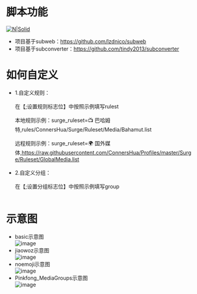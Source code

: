 # 脚本功能

[![N|Solid](https://cldup.com/dTxpPi9lDf.thumb.png)](https://nodesource.com/products/nsolid)


  - 项目基于subweb：https://github.com/lzdnico/subweb
  - 项目基于subconverter：https://github.com/tindy2013/subconverter

 
# 如何自定义
  - 1.自定义规则： <br/><br/>
    在【;设置规则标志位】中按照示例填写rulest <br/><br/>
    本地规则示例：surge_ruleset=📺 巴哈姆特,rules/ConnersHua/Surge/Ruleset/Media/Bahamut.list <br/><br/>
    远程规则示例：surge_ruleset=🌍 国外媒体,https://raw.githubusercontent.com/ConnersHua/Profiles/master/Surge/Ruleset/GlobalMedia.list<br/><br/>
  - 2.自定义分组： <br/><br/>
    在【;设置分组标志位】中按照示例填写group <br/><br/>
# 示意图
  - basic示意图<br/>
  ![image](https://github.com/lzdnico/subconverteriniexample/blob/master/images/basic.png) <br/>
  - jiaowoz示意图<br/>
  ![image](https://github.com/lzdnico/subconverteriniexample/blob/master/images/jiaowoz.png) <br/>
  - noemoji示意图<br/>
  ![image](https://github.com/lzdnico/subconverteriniexample/blob/master/images/noemoji.png) <br/>
  - Pinkfong_MediaGroups示意图<br/>
  ![image](https://github.com/lzdnico/subconverteriniexample/blob/master/images/Pinkfong_MediaGroups.png) <br/>




[//]: # (These are reference links used in the body of this note and get stripped out when the markdown processor does its job. There is no need to format nicely because it shouldn't be seen. Thanks SO - http://stackoverflow.com/questions/4823468/store-comments-in-markdown-syntax)


   [dill]: <https://github.com/joemccann/dillinger>
   [git-repo-url]: <https://github.com/joemccann/dillinger.git>
   [john gruber]: <http://daringfireball.net>
   [df1]: <http://daringfireball.net/projects/markdown/>
   [markdown-it]: <https://github.com/markdown-it/markdown-it>
   [Ace Editor]: <http://ace.ajax.org>
   [node.js]: <http://nodejs.org>
   [Twitter Bootstrap]: <http://twitter.github.com/bootstrap/>
   [jQuery]: <http://jquery.com>
   [@tjholowaychuk]: <http://twitter.com/tjholowaychuk>
   [express]: <http://expressjs.com>
   [AngularJS]: <http://angularjs.org>
   [Gulp]: <http://gulpjs.com>

   [PlDb]: <https://github.com/joemccann/dillinger/tree/master/plugins/dropbox/README.md>
   [PlGh]: <https://github.com/joemccann/dillinger/tree/master/plugins/github/README.md>
   [PlGd]: <https://github.com/joemccann/dillinger/tree/master/plugins/googledrive/README.md>
   [PlOd]: <https://github.com/joemccann/dillinger/tree/master/plugins/onedrive/README.md>
   [PlMe]: <https://github.com/joemccann/dillinger/tree/master/plugins/medium/README.md>
   [PlGa]: <https://github.com/RahulHP/dillinger/blob/master/plugins/googleanalytics/README.md>
